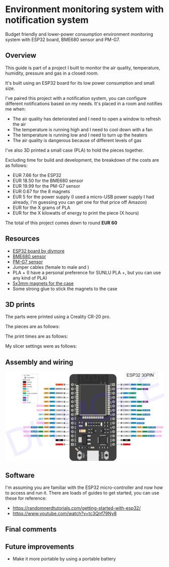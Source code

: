 # Environment monitoring system with notification system
Budget friendly and lower-power consumption environment monitoring system with ESP32 board, BME680 sensor and PM-G7.

## Overview

This guide is part of a project I built to monitor the air quality, temperature, humidity, pressure and gas in a closed room. 

It's built using an ESP32 board for its low power consumption and small size. 

I've paired this project with a notification system, you can configure different notifications based on my needs. It's placed in a room and notifies me when: 
- The air quality has deteriorated and I need to open a window to refresh the air
- The temperature is running high and I need to cool down with a fan
- The temperature is running low and I need to turn up the heaters
- The air quality is dangerous because of different levels of gas

I've also 3D printed a small case (PLA) to hold the pieces together.

Excluding time for build and development, the breakdown of the costs are as follows: 

- EUR 7.66 for the ESP32
- EUR 18.50 for the BME680 sensor
- EUR 19.99 for the PM-G7 sensor
- EUR 0.67 for the 8 magnets
- EUR 5 for the power supply (I used a micro-USB power supply I had already, I'm guessing you can get one for that price off Amazon)
- EUR for the X grams of PLA
- EUR for the X kilowatts of energy to print the piece (X hours)

The total of this project comes down to round **EUR 60**

## Resources

- [ESP32 board by diymore ](https://www.amazon.fr/dp/B0BS6R68H6?psc=1&ref=ppx_yo2ov_dt_b_product_details)
- [BME680 sensor](https://www.amazon.fr/dp/B07K1CGQTJ?psc=1&ref=ppx_yo2ov_dt_b_product_details)
- [PM-G7 sensor](https://www.amazon.fr/dp/B0B1526JHQ?psc=1&ref=ppx_yo2ov_dt_b_product_details)
- Jumper cables (female to male and )
- PLA + (I have a personal preference for SUNLU PLA +, but you can use any kind of PLA)
- [5x3mm magnets for the case](https://www.amazon.fr/dp/B0C9WQYZ27?ref=ppx_yo2ov_dt_b_product_details&th=1)
- Some strong glue to stick the magnets to the case


## 3D prints

The parts were printed using a Creality CR-20 pro. 

The pieces are as follows: 


The print times are as follows: 


My slicer settings were as follows: 



## Assembly and wiring

![ESP32 pin-out for reference](./images/esp32.jpg)

## Software

I'm assuming you are familiar with the ESP32 micro-controller and now how to access and run it. There are loads of guides to get started, you can use these for reference: 
- https://randomnerdtutorials.com/getting-started-with-esp32/
- https://www.youtube.com/watch?v=tc3Qnf79Ny8

## Final comments


## Future improvements

- Make it more portable by using a portable battery